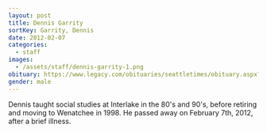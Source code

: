 ```yaml
---
layout: post
title: Dennis Garrity
sortKey: Garrity, Dennis
date: 2012-02-07
categories:
  - staff
images:
  - /assets/staff/dennis-garrity-1.png
obituary: https://www.legacy.com/obituaries/seattletimes/obituary.aspx?n=dennis-garrity&pid=155813968
gender: male
---
```

Dennis taught social studies at Interlake in the 80's and 90's, before retiring and moving to Wenatchee in 1998. He passed away on February 7th, 2012, after a brief illness.
